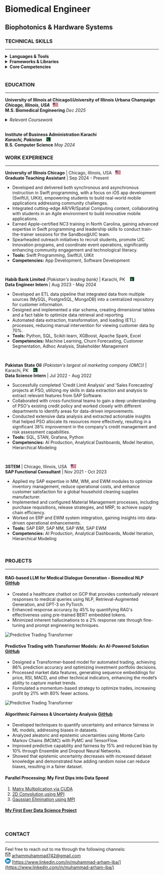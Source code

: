 # Biomedical Engineer
## Biophotonics & Hardware Systems 
### TECHNICAL SKILLS

---

<details>
  <summary><strong>Languages & Tools</strong></summary>
  <ul>
    <li><strong>Programming Languages:</strong>
      <ul>
        <li>Python</li>
        <li>C++</li>
        <li>CSS</li>
        <li>Javascript</li>
        <li>Java</li>
        <li>Html</li>
        <li>R</li>
      </ul>
    </li>
    <li><strong>Tools & Platforms:</strong>
      <ul>
        <li>MATLAB</li>
        <li>Visual Studio</li>
        <li>Tableau</li>
        <li>Jupyter Notebook</li>
        <li>Microsoft Azure</li>
        <li>Processing</li>
        <li>Arduino</li>
        <li>Autodesk Eagle</li>
        <li>Proteus Simulation</li>
      </ul>
    </li>
  </ul>
</details>

<details>
  <summary><strong>Frameworks & Libraries</strong></summary>
  <ul>
    <li>NumPy</li>
    <li>Pandas</li>
    <li>Matplotlib</li>
    <li>Scikit-learn</li>
    <li>Mediapipe</li>
    <li>Flask</li>
    <li>TensorFlow</li>
  </ul>
</details>

<details>
  <summary><strong>Core Competencies</strong></summary>
  <ul>
    <li>Data processing</li>
    <li>Visualization</li>
    <li>Machine Learning</li>
    <li>Deep Learning</li>
    <li>Hardware Designt</li>
    <li>PCB layout</li>
    <li>Biomedical Electronics</li>
  </ul>
</details>
<br>

### EDUCATION

---
**University of Illinois at Chicago**&**University of Illinois Urbana Champaign**  
***Chicago, Illinois, USA* &nbsp; <img src="assets/us.png" alt="US Flag" width="18" height="13">**  
**M.S. Biomedical Engineering** _Dec 2025_
<details>
  <summary><em>Relevant Coursework</em></summary>
  <ul>
    <li>Machine Learning</li>
    <li>Data Sciencee</li>
    <li>Big Data Mining</li>
    <li>Natural Language Processing</li>
    <li>Energy Efficient Deep Learning</li>
  </ul>
</details>
<br>

**Institute of Business Administration Karachi**  
***Karachi, Pakistan* &nbsp; <img src="assets/pk.png" alt="Pakistan Flag" width="18" height="13">**  
**B.S. Computer Science** _May 2024_
<br>

### WORK EXPERIENCE

---
**University of Illinois Chicago** | Chicago, Illinois, USA &nbsp; <img src="assets/us.png" alt="US Flag" width="18" height="13">  
**Graduate Teaching Assistant** | Sep 2024 - Present  
- Developed and delivered both synchronous and asynchronous instruction in Swift programming, with a focus on iOS app development (SwiftUI, UIKit), empowering students to build real-world mobile applications addressing community challenges.
- Integrated cutting-edge AR/VR/Spatial Computing content, collaborating with students in an Agile environment to build innovative mobile
applications.
- Earned Apple-certified NC3 training in North Carolina, gaining advanced expertise in Swift programming and leadership skills to conduct
train-the-trainer sessions for the Sandbox@UIC team.
- Spearheaded outreach initiatives to recruit students, promote UIC Innovation programs, and coordinate event operations, significantly
enhancing community engagement and technological literacy.
- **Tools:** Swift Programming, SwiftUI, UIKit
- **Competencies:** App Development, Software Development
<br>

**Habib Bank Limited** *(Pakistan's leading bank)* | Karachi, PK &nbsp; <img src="assets/pk.png" alt="Pakistan Flag" width="18" height="13">  
**Data Engineer Intern** | Aug 2023 - May 2024  
- Developed an ETL data pipeline that integrated data from multiple sources (MySQL, PostgreSQL, MongoDB) into a centralized repository
for customer information.
- Designed and implemented a star schema, creating dimensional tables and a fact table to optimize data retrieval and reporting.
- Automated data extraction, transformation, and loading (ETL) processes, reducing manual intervention for viewing customer data by 70%.
- **Tools:** Python, SQL, Scikit-learn, XGBoost, Apache Spark, Excel
- **Competencies:** Machine Learning, Churn Forecasting, Customer Segmentation, Adhoc Analysis, Stakeholder Management
<br>

**Pakistan State Oil** *(Pakistan's largest oil marketing company (OMC))* | Karachi, PK &nbsp; <img src="assets/pk.png" alt="Pakistan Flag" width="18" height="13">  
**Data Science Intern** | Jul 2022 - Aug 2022
- Successfully completed 'Credit Limit Analysis' and ‘Sales Forecasting’ projects at PSO, utilizing my skills in data extraction and analysis to
extract relevant features from SAP Software.
- Collaborated with cross-functional teams to gain a deep understanding of PSO's existing credit policy and worked closely with different
departments to identify areas for data-driven improvements.
- Conducted extensive data analysis and extracted actionable insights that helped PSO allocate its resources more effectively, resulting in a
significant 38% improvement in the company's credit management and risk assessment capabilities.
- **Tools:** SQL, STAN, Grafana, Python
- **Competencies:** AI Production, Analytical Dashboards, Model Iteration, Hierarchical Modeling
<br>

**3STEM** | Chicago, Illinois, USA &nbsp; <img src="assets/us.png" alt="Pakistan Flag" width="18" height="13">  
**SAP Functional Consultant** | Nov 2021 - Oct 2023
- Applied my SAP expertise in MM, WM, and EWM modules to optimize inventory management, reduce operational costs, and enhance
customer satisfaction for a global household cleaning supplies manufacturer.
- Implemented and configured Material Management processes, including purchase requisitions, release strategies, and MRP, to achieve supply
chain efficiency.
- Worked on ERP and EWM system integration, gaining insights into data-driven operational enhancements.
- **Tools:** SAP ERP, SAP MM, SAP WM, SAP EWM
- **Competencies:** AI Production, Analytical Dashboards, Model Iteration, Hierarchical Modeling
<br>

### PROJECTS

---
#### RAG-based LLM for Medical Dialogue Generation – Biomedical NLP [GitHub](https://github.com/advaitpai/Medical-Dialog-Generation)

- Created a healthcare chatbot on GCP that provides contextually relevant responses to medical queries using NLP, Retrieval-Augmented Generation, and GPT-3 on PyTorch.
- Enhanced response accuracy by 45% by quantifying RAG's effectiveness using pre-trained BERT embedded tokens.
- Minimized inherent hallucinations to a 2% response rate through fine-tuning and prompt engineering techniques.
  
<!-- Adding an image under the project -->
<img src="assets/RAG.png" alt="Predictive Trading Transformer" width="500">

#### Predictive Trading with Transformer Models: An AI-Powered Solution [GitHub](https://github.com/zohairhashmi/blockhouse-transformers)

- Designed a Transformer-based model for automated trading, achieving 86% prediction accuracy and optimizing investment portfolio decisions.
- Processed market data features, generating sequence embeddings for price, RSI, MACD, and other technical indicators, enhancing the model’s ability to capture market trends.
- Formulated a momentum-based strategy to optimize trades, increasing profit by 21% with 80% fewer actions.
  
<!-- Adding an image under the project -->
<img src="assets/blockhouse-trading.png" alt="Predictive Trading Transformer" width="500">

#### Algorithmic Fairness & Uncertainty Analysis  [GitHub](https://github.com/zohairhashmi/uncertainty-quantification)

- Developed techniques to quantify uncertainty and enhance fairness in ML models, addressing biases in datasets.
- Analyzed aleatoric and epistemic uncertainties using Monte Carlo Markov Chains (MCMC) with PyMC and TensorFlow.
- Improved predictive capability and fairness by 15% and reduced bias by 10% through Ensemble and Dropout Neural Networks.
- Showed that epistemic uncertainty decreases with increased dataset knowledge and demonstrated how adding random noise can reduce biases, resulting in a fairer dataset.

#### Parallel Processing: My First Dips into Data Speed
1. [Matrx Multiplication via CUDA](https://github.com/zohairhashmi/cuda-parallel-processing)
2. [2D Convolution using MPI](https://github.com/zohairhashmi/gaussian-elimination)
3. [Gaussian Elimination using MPI](https://github.com/zohairhashmi/Convolution2D-Parallel-Processing)

#### [My First Ever Data Science Project](https://github.com/zohairhashmi/ibm-datascience-capstone-project)
<br>

### CONTACT

---

Feel free to reach out to me through the following channels:  
**<img src="assets/email_logo.png" alt="US Flag" width="18" height="18">** [arhammuhammad742@gmail.com](mailto:arhammuhammad742@gmail.com)  
**<img src="assets/linkedin_logo.png" alt="US Flag" width="18" height="18">** [https://www.linkedin.com/in/muhammad-arham-iba/](https://www.linkedin.com/in/muhammad-arham-iba/)
